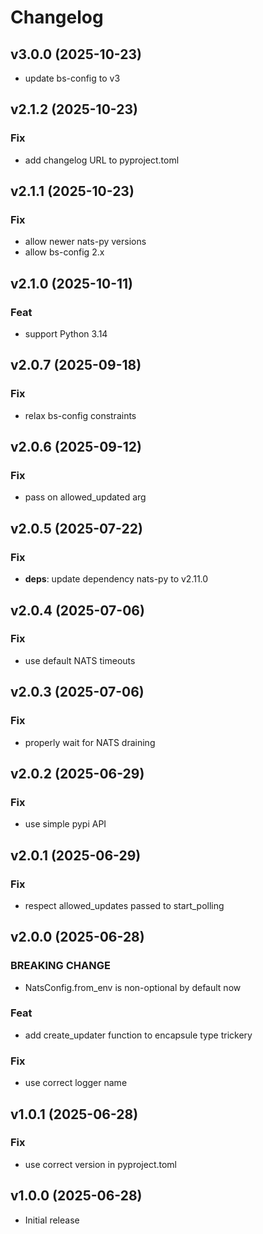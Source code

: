 # Changelog

## v3.0.0 (2025-10-23)


- update bs-config to v3

## v2.1.2 (2025-10-23)

### Fix

- add changelog URL to pyproject.toml

## v2.1.1 (2025-10-23)

### Fix

- allow newer nats-py versions
- allow bs-config 2.x

## v2.1.0 (2025-10-11)

### Feat

- support Python 3.14

## v2.0.7 (2025-09-18)

### Fix

- relax bs-config constraints

## v2.0.6 (2025-09-12)

### Fix

- pass on allowed_updated arg

## v2.0.5 (2025-07-22)

### Fix

- **deps**: update dependency nats-py to v2.11.0

## v2.0.4 (2025-07-06)

### Fix

- use default NATS timeouts

## v2.0.3 (2025-07-06)

### Fix

- properly wait for NATS draining

## v2.0.2 (2025-06-29)

### Fix

- use simple pypi API

## v2.0.1 (2025-06-29)

### Fix

- respect allowed_updates passed to start_polling

## v2.0.0 (2025-06-28)

### BREAKING CHANGE

- NatsConfig.from_env is non-optional by default now

### Feat

- add create_updater function to encapsule type trickery

### Fix

- use correct logger name

## v1.0.1 (2025-06-28)

### Fix

- use correct version in pyproject.toml

## v1.0.0 (2025-06-28)

- Initial release
